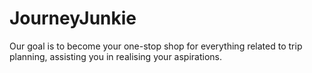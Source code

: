 # JourneyJunkie
Our goal is to become your one-stop shop for everything related to trip planning, assisting you in realising your aspirations. 
